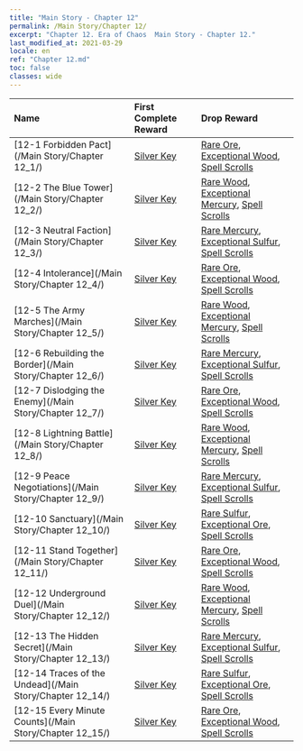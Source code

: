 ```yaml
---
title: "Main Story - Chapter 12"
permalink: /Main Story/Chapter 12/
excerpt: "Chapter 12. Era of Chaos  Main Story - Chapter 12."
last_modified_at: 2021-03-29
locale: en
ref: "Chapter 12.md"
toc: false
classes: wide
---
```


  | Name |  First Complete Reward | Drop Reward |
  |:------------|:------------|:------------| 
  | [12-1 Forbidden Pact](/Main Story/Chapter 12_1/) | [Silver Key](/Items/con_693/) | [Rare Ore](/Items/mat_40/), [Exceptional Wood](/Items/mat_34/), [Spell Scrolls](/Items/con_694/) |
  | [12-2 The Blue Tower](/Main Story/Chapter 12_2/) | [Silver Key](/Items/con_693/) | [Rare Wood](/Items/mat_41/), [Exceptional Mercury](/Items/mat_35/), [Spell Scrolls](/Items/con_694/) |
  | [12-3 Neutral Faction](/Main Story/Chapter 12_3/) | [Silver Key](/Items/con_693/) | [Rare Mercury](/Items/mat_42/), [Exceptional Sulfur](/Items/mat_36/), [Spell Scrolls](/Items/con_694/) |
  | [12-4 Intolerance](/Main Story/Chapter 12_4/) | [Silver Key](/Items/con_693/) | [Rare Ore](/Items/mat_40/), [Exceptional Wood](/Items/mat_34/), [Spell Scrolls](/Items/con_694/) |
  | [12-5 The Army Marches](/Main Story/Chapter 12_5/) | [Silver Key](/Items/con_693/) | [Rare Wood](/Items/mat_41/), [Exceptional Mercury](/Items/mat_35/), [Spell Scrolls](/Items/con_694/) |
  | [12-6 Rebuilding the Border](/Main Story/Chapter 12_6/) | [Silver Key](/Items/con_693/) | [Rare Mercury](/Items/mat_42/), [Exceptional Sulfur](/Items/mat_36/), [Spell Scrolls](/Items/con_694/) |
  | [12-7 Dislodging the Enemy](/Main Story/Chapter 12_7/) | [Silver Key](/Items/con_693/) | [Rare Ore](/Items/mat_40/), [Exceptional Wood](/Items/mat_34/), [Spell Scrolls](/Items/con_694/) |
  | [12-8 Lightning Battle](/Main Story/Chapter 12_8/) | [Silver Key](/Items/con_693/) | [Rare Wood](/Items/mat_41/), [Exceptional Mercury](/Items/mat_35/), [Spell Scrolls](/Items/con_694/) |
  | [12-9 Peace Negotiations](/Main Story/Chapter 12_9/) | [Silver Key](/Items/con_693/) | [Rare Mercury](/Items/mat_42/), [Exceptional Sulfur](/Items/mat_36/), [Spell Scrolls](/Items/con_694/) |
  | [12-10 Sanctuary](/Main Story/Chapter 12_10/) | [Silver Key](/Items/con_693/) | [Rare Sulfur](/Items/mat_43/), [Exceptional Ore](/Items/mat_33/), [Spell Scrolls](/Items/con_694/) |
  | [12-11 Stand Together](/Main Story/Chapter 12_11/) | [Silver Key](/Items/con_693/) | [Rare Ore](/Items/mat_40/), [Exceptional Wood](/Items/mat_34/), [Spell Scrolls](/Items/con_694/) |
  | [12-12 Underground Duel](/Main Story/Chapter 12_12/) | [Silver Key](/Items/con_693/) | [Rare Wood](/Items/mat_41/), [Exceptional Mercury](/Items/mat_35/), [Spell Scrolls](/Items/con_694/) |
  | [12-13 The Hidden Secret](/Main Story/Chapter 12_13/) | [Silver Key](/Items/con_693/) | [Rare Mercury](/Items/mat_42/), [Exceptional Sulfur](/Items/mat_36/), [Spell Scrolls](/Items/con_694/) |
  | [12-14 Traces of the Undead](/Main Story/Chapter 12_14/) | [Silver Key](/Items/con_693/) | [Rare Sulfur](/Items/mat_43/), [Exceptional Ore](/Items/mat_33/), [Spell Scrolls](/Items/con_694/) |
  | [12-15 Every Minute Counts](/Main Story/Chapter 12_15/) | [Silver Key](/Items/con_693/) | [Rare Ore](/Items/mat_40/), [Exceptional Wood](/Items/mat_34/), [Spell Scrolls](/Items/con_694/) |
